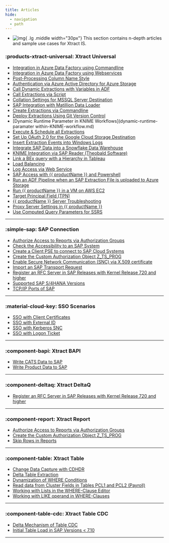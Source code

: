 ```yaml
---
title: Articles
hide:
  - navigation
  - path
---
```


<div class="grid cards" markdown>

-   ![img](site:assets/images/logos/theo-thumbs.png){ .lg .middle width="30px"} This section contains n-depth articles and sample use cases for Xtract IS.

</div>

### :products-xtract-universal: Xtract Universal

<div class="mdx-columns" markdown>

- [Integration in Azure Data Factory using Commandline](adf-integration-using-command-line.md)
- [Integration in Azure Data Factory using Webservices](adf-integration-using-webservices.md)
- [Post-Processing Column Name Style](adjust-column-name-style.md)
- [Authentication via Azure Active Directory for Azure Storage](authentication-via-azure-ad-with-azure-storage.md)
- [Call Dynamic Extractions with Variables in ADF](call-dynamic-extractions-with-variables-in-adf.md)
- [Call Extractions via Script](call-extraction-via-script.md)
- [Collation Settings for MSSQL Server Destination](collation-sql-server.md)
- [SAP Integration with Matillion Data Loader](create-a-custom-cennector-in-matillion-data-loader.md)
- [Create Extractions via Commandline](config-command-line-tool.md)
- [Deploy Extractions Using Git Version Control](deploy-extractions-using-Git-version-control.md)
- [Dynamic Runtime Parameter in KNIME Workflows](dynamic-runtime-paramater within-KNIME-workflow.md)
- [Execute & Schedule all Extractions](execute_all_defined_xu_extractions.md)
- [Set Up OAuth 2.0 for the Google Cloud Storage Destination](google-cloud-storage-oauth.md)
- [Insert Extraction Events into Windows Logs](insert-xtract-universal-extraction-events-into-the-windows-logs-and-show-them-in-the-event-viewer.md)
- [Integrate SAP Data into a Snowflake Data Warehouse](integrate_sap_data_into_a_Snowflake_data_warehouse.md)
- [KNIME Integration via SAP Reader (Theobald Software)](knime-integration-via-sap-reader.md)
- [Link a BEx query with a Hierarchy in Tableau](link-bex-query-with-hierarchy.md)
- [Load Balancing](load-balancer.md)
- [Log Access via Web Service](log-access-via-http.md)
- [SAP Access with {{ productName }} and Powershell](sap-access-with-xtract-universal-and-powershell.md)
- [Run an ADF Pipeline when an SAP Extraction File is uploaded to Azure Storage](run-an-ADF-pipeline-when-sap-extraction-file-is-successfully-uploaded-to-Azure-storage.md)
- [Run {{ productName }} in a VM on AWS EC2](run-xu-in-aws.md)
- [Target Principal Field (TPN)](target-principal-TPN.md)
- [{{ productName }} Server Troubleshooting](xu_windows_service_not_running.md)
- [Proxy Server Settings in {{ productName }}](xu-proxy-server-settings.md)
- [Use Computed Query Parameters for SSRS](xu-ssrs-parameterizing-in-vs.md)

</div>

---

### :simple-sap: SAP Connection

<div class="mdx-columns" markdown>

- [Authorize Access to Reports via Authorization Groups](authorize-access-to-specific-reports.md)
- [Check the Accessibility to an SAP System](check-the-accessibility-to-an-sap-system.md)
- [Create a Client PSE to connect to SAP Cloud Systems](create-personal-security-environment.md)
- [Create the Custom Authorization Object Z_TS_PROG](create-the-custom-authority-object-z-ts-prog.md)
- [Enable Secure Network Communication (SNC) via X.509 certificate](enable-snc-using-pse-file.md)
- [Import an SAP Transport Request](import-an-sap-transport-request.md)
- [Register an RFC Server in SAP Releases with Kernel Release 720 and higher](register-rfc-server-in-sap-releases-in-kernel-release-720-and-higher.md)
- [Supported SAP S/4HANA Versions](supported-sap-and-hana-versions.md)
- [TCP/IP Ports of SAP](sap-tcpip-ports.md)

</div>

---


### :material-cloud-key: SSO Scenarios

<div class="mdx-columns" markdown>

- [SSO with Client Certificates](sso-with-client-certificates.md)
- [SSO with External ID](sso-with-external-id.md)
- [SSO with Kerberos SNC](sso-with-kerberos-snc.md)
- [SSO with Logon Ticket](sso-with-logon-ticket.md)

</div>

---


### :component-bapi: Xtract BAPI

<div class="mdx-columns" markdown>

- [Write CATS Data to SAP](write-cats-data-to-sap.md)
- [Write Product Data to SAP](write-product-data-to-sap.md)

</div>

---


### :component-deltaq: Xtract DeltaQ

<div class="mdx-columns" markdown>

- [Register an RFC Server in SAP Releases with Kernel Release 720 and higher](register-rfc-server-in-sap-releases-in-kernel-release-720-and-higher.md)

</div>

---

### :component-report: Xtract Report

<div class="mdx-columns" markdown>

- [Authorize Access to Reports via Authorization Groups](authorize-access-to-specific-reports.md)
- [Create the Custom Authorization Object Z_TS_PROG](create-the-custom-authority-object-z-ts-prog.md)
- [Skip Rows in Reports](skip-rows-in-reports.md)

</div>

---

### :component-table: Xtract Table

<div class="mdx-columns" markdown>

- [Change Data Capture with CDHDR](change-data-capture-with-cdhdr.md)
- [Delta Table Extraction](delta-table-extraction.md)
- [Dynamization of WHERE Conditions](dynamization-of-where-conditions.md)
- [Read data from Cluster Fields in Tables PCL1 and PCL2 (Payroll)](read-data-from-cluster-fields-in-the-tables-pcl1-and-pcl2-payroll)
- [Working with Lists in the WHERE-Clause Editor](where-clause-editor-lists.md)
- [Working with LIKE operand in WHERE-Clauses](like-operand-where-clause.md)

</div>

---

### :component-table-cdc: Xtract Table CDC

<div class="mdx-columns" markdown>

- [Delta Mechanism of Table CDC](table-cdc-mechanism.md)
- [Initial Table Load in SAP Versions < 7.10](table-cdc-initial-table-load.md)

</div>

---
